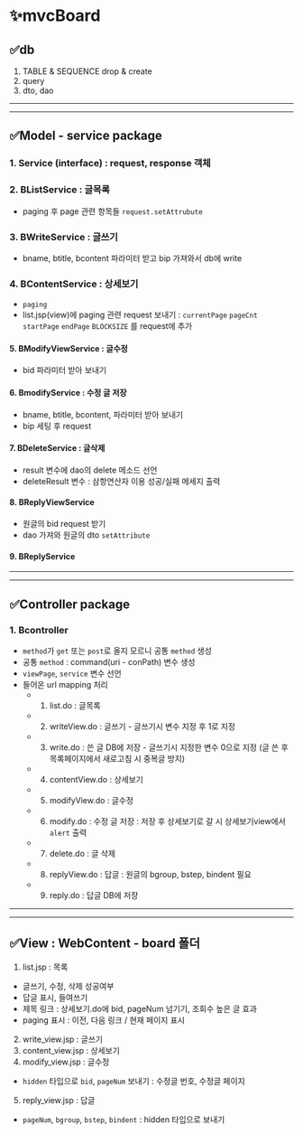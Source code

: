 # ✨mvcBoard
## ✅db
1. TABLE & SEQUENCE drop & create
2. query
3. dto, dao
---
---
## ✅Model - service package
### 1. Service (interface) : request, response 객체
### 2. BListService : 글목록 
- paging 후 page 관련 항목들 `request.setAttrubute`
### 3. BWriteService : 글쓰기
- bname, btitle, bcontent 파라미터 받고 bip 가져와서 db에 write
### 4. BContentService : 상세보기
- `paging`
- list.jsp(view)에 paging 관련 request 보내기 
: `currentPage` `pageCnt` `startPage` `endPage` `BLOCKSIZE` 를 request에 추가 
#### 5. BModifyViewService : 글수정
- bid 파라미터 받아 보내기

#### 6. BmodifyService : 수정 글 저장
- bname, btitle, bcontent, 파라미터 받아 보내기
- bip 세팅 후 request

#### 7. BDeleteService : 글삭제
- result 변수에 dao의 delete 메소드 선언
- deleteResult 변수 : 삼항연산자 이용 성공/실패 메세지 출력

#### 8. BReplyViewService
- 원글의 bid request 받기
- dao 가져와 원글의 dto `setAttribute`

#### 9. BReplyService
---
---

## ✅Controller package
### 1. Bcontroller
- `method`가 `get` 또는 `post`로 올지 모르니 공통 `method` 생성
- 공통 `method` : command(uri - conPath) 변수 생성
- `viewPage`, `service` 변수 선언
- 들어온 url mapping 처리
  - 1. list.do : 글목록 
  - 2. writeView.do : 글쓰기 - 글쓰기시 변수 지정 후 1로 지정
  - 3. write.do : 쓴 글 DB에 저장 - 글쓰기시 지정한 변수 0으로 지정 (글 쓴 후 목록페이지에서 새로고침 시 중복글 방지)
  - 4. contentView.do : 상세보기
  - 5. modifyView.do : 글수정
  - 6. modify.do : 수정 글 저장 : 저장 후 상세보기로 갈 시 상세보기view에서 `alert` 출력
  - 7. delete.do : 글 삭제
  - 8. replyView.do : 답글 : 원글의 bgroup, bstep, bindent 필요
  - 9. reply.do : 답글 DB에 저장

 ---
 ---

## ✅View : WebContent - board 폴더
1. list.jsp : 목록
- 글쓰기, 수정, 삭제 성공여부
- 답글 표시, 들여쓰기 
- 제목 링크 : 상세보기.do에 bid, pageNum 넘기기, 조회수 높은 글 효과
- paging 표시 : 이전, 다음 링크 / 현재 페이지 표시
2. write_view.jsp : 글쓰기
3. content_view.jsp : 상세보기
4. modify_view.jsp : 글수정
- `hidden` 타입으로 `bid`, `pageNum` 보내기 : 수정글 번호, 수정글 페이지 
5. reply_view.jsp : 답글
- `pageNum`, `bgroup`, `bstep`, `bindent` : hidden 타입으로 보내기